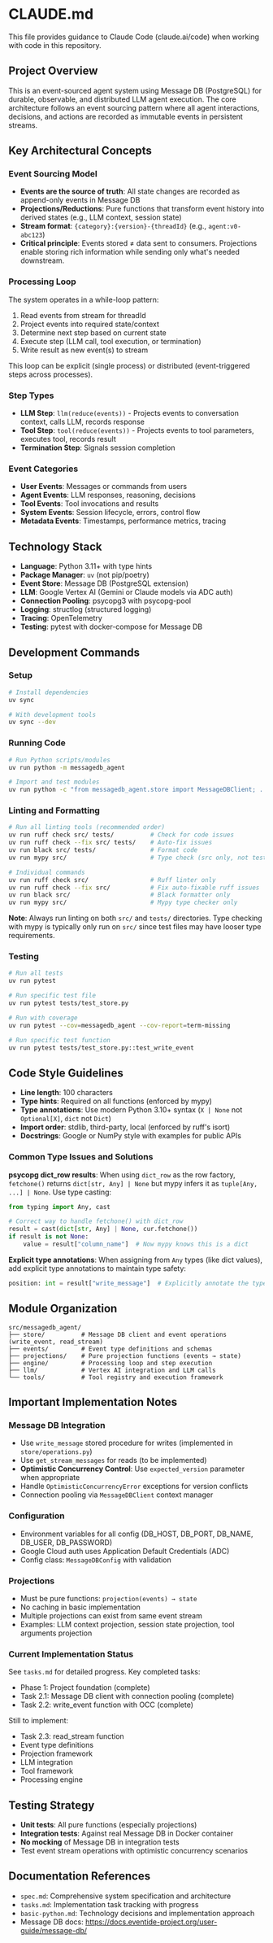 # CLAUDE.md

This file provides guidance to Claude Code (claude.ai/code) when working with code in this repository.

## Project Overview

This is an event-sourced agent system using Message DB (PostgreSQL) for durable, observable, and distributed LLM agent execution. The core architecture follows an event sourcing pattern where all agent interactions, decisions, and actions are recorded as immutable events in persistent streams.

## Key Architectural Concepts

### Event Sourcing Model
- **Events are the source of truth**: All state changes are recorded as append-only events in Message DB
- **Projections/Reductions**: Pure functions that transform event history into derived states (e.g., LLM context, session state)
- **Stream format**: `{category}:{version}-{threadId}` (e.g., `agent:v0-abc123`)
- **Critical principle**: Events stored ≠ data sent to consumers. Projections enable storing rich information while sending only what's needed downstream.

### Processing Loop
The system operates in a while-loop pattern:
1. Read events from stream for threadId
2. Project events into required state/context
3. Determine next step based on current state
4. Execute step (LLM call, tool execution, or termination)
5. Write result as new event(s) to stream

This loop can be explicit (single process) or distributed (event-triggered steps across processes).

### Step Types
- **LLM Step**: `llm(reduce(events))` - Projects events to conversation context, calls LLM, records response
- **Tool Step**: `tool(reduce(events))` - Projects events to tool parameters, executes tool, records result
- **Termination Step**: Signals session completion

### Event Categories
- **User Events**: Messages or commands from users
- **Agent Events**: LLM responses, reasoning, decisions
- **Tool Events**: Tool invocations and results
- **System Events**: Session lifecycle, errors, control flow
- **Metadata Events**: Timestamps, performance metrics, tracing

## Technology Stack

- **Language**: Python 3.11+ with type hints
- **Package Manager**: `uv` (not pip/poetry)
- **Event Store**: Message DB (PostgreSQL extension)
- **LLM**: Google Vertex AI (Gemini or Claude models via ADC auth)
- **Connection Pooling**: psycopg3 with psycopg-pool
- **Logging**: structlog (structured logging)
- **Tracing**: OpenTelemetry
- **Testing**: pytest with docker-compose for Message DB

## Development Commands

### Setup
```bash
# Install dependencies
uv sync

# With development tools
uv sync --dev
```

### Running Code
```bash
# Run Python scripts/modules
uv run python -m messagedb_agent

# Import and test modules
uv run python -c "from messagedb_agent.store import MessageDBClient; ..."
```

### Linting and Formatting
```bash
# Run all linting tools (recommended order)
uv run ruff check src/ tests/          # Check for code issues
uv run ruff check --fix src/ tests/    # Auto-fix issues
uv run black src/ tests/               # Format code
uv run mypy src/                       # Type check (src only, not tests)

# Individual commands
uv run ruff check src/                 # Ruff linter only
uv run ruff check --fix src/           # Fix auto-fixable ruff issues
uv run black src/                      # Black formatter only
uv run mypy src/                       # Mypy type checker only
```

**Note**: Always run linting on both `src/` and `tests/` directories. Type checking with mypy is typically only run on `src/` since test files may have looser type requirements.

### Testing
```bash
# Run all tests
uv run pytest

# Run specific test file
uv run pytest tests/test_store.py

# Run with coverage
uv run pytest --cov=messagedb_agent --cov-report=term-missing

# Run specific test function
uv run pytest tests/test_store.py::test_write_event
```

## Code Style Guidelines

- **Line length**: 100 characters
- **Type hints**: Required on all functions (enforced by mypy)
- **Type annotations**: Use modern Python 3.10+ syntax (`X | None` not `Optional[X]`, `dict` not `Dict`)
- **Import order**: stdlib, third-party, local (enforced by ruff's isort)
- **Docstrings**: Google or NumPy style with examples for public APIs

### Common Type Issues and Solutions

**psycopg dict_row results**: When using `dict_row` as the row factory, `fetchone()` returns `dict[str, Any] | None` but mypy infers it as `tuple[Any, ...] | None`. Use type casting:

```python
from typing import Any, cast

# Correct way to handle fetchone() with dict_row
result = cast(dict[str, Any] | None, cur.fetchone())
if result is not None:
    value = result["column_name"]  # Now mypy knows this is a dict
```

**Explicit type annotations**: When assigning from `Any` types (like dict values), add explicit type annotations to maintain type safety:

```python
position: int = result["write_message"]  # Explicitly annotate the type
```

## Module Organization

```
src/messagedb_agent/
├── store/          # Message DB client and event operations (write_event, read_stream)
├── events/         # Event type definitions and schemas
├── projections/    # Pure projection functions (events → state)
├── engine/         # Processing loop and step execution
├── llm/            # Vertex AI integration and LLM calls
└── tools/          # Tool registry and execution framework
```

## Important Implementation Notes

### Message DB Integration
- Use `write_message` stored procedure for writes (implemented in `store/operations.py`)
- Use `get_stream_messages` for reads (to be implemented)
- **Optimistic Concurrency Control**: Use `expected_version` parameter when appropriate
- Handle `OptimisticConcurrencyError` exceptions for version conflicts
- Connection pooling via `MessageDBClient` context manager

### Configuration
- Environment variables for all config (DB_HOST, DB_PORT, DB_NAME, DB_USER, DB_PASSWORD)
- Google Cloud auth uses Application Default Credentials (ADC)
- Config class: `MessageDBConfig` with validation

### Projections
- Must be pure functions: `projection(events) → state`
- No caching in basic implementation
- Multiple projections can exist from same event stream
- Examples: LLM context projection, session state projection, tool arguments projection

### Current Implementation Status
See `tasks.md` for detailed progress. Key completed tasks:
- Phase 1: Project foundation (complete)
- Task 2.1: Message DB client with connection pooling (complete)
- Task 2.2: write_event function with OCC (complete)

Still to implement:
- Task 2.3: read_stream function
- Event type definitions
- Projection framework
- LLM integration
- Tool framework
- Processing engine

## Testing Strategy

- **Unit tests**: All pure functions (especially projections)
- **Integration tests**: Against real Message DB in Docker container
- **No mocking** of Message DB in integration tests
- Test event stream operations with optimistic concurrency scenarios

## Documentation References

- `spec.md`: Comprehensive system specification and architecture
- `tasks.md`: Implementation task tracking with progress
- `basic-python.md`: Technology decisions and implementation approach
- Message DB docs: https://docs.eventide-project.org/user-guide/message-db/
